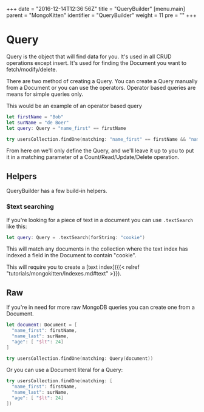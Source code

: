 +++
date = "2016-12-14T12:36:56Z"
title = "QueryBuilder"
[menu.main]
  parent = "MongoKitten"
  identifier = "QueryBuilder"
  weight = 11
  pre = "<i class='fa'></i>"
+++

# Query

Query is the object that will find data for you. It's used in all CRUD operations except insert. It's used for finding the Document you want to fetch/modify/delete.

There are two method of creating a Query. You can create a Query manually from a Document or you can use the operators. Operator based queries are means for simple queries only.

This would be an example of an operator based query

```swift
let firstName = "Bob"
let surName = "de Boer"
let query: Query = "name_first" == firstName

try usersCollection.findOne(matching: "name_first" == firstName && "name_last" == surName && "age" < 24)
```

From here on we'll only define the Query, and we'll leave it up to you to put it in a matching parameter of a Count/Read/Update/Delete operation.

## Helpers

QueryBuilder has a few build-in helpers.

### $text searching

If you're looking for a piece of text in a document you can use `.textSearch` like this:

```swift
let query: Query = .textSearch(forString: "cookie")
```

This will match any documents in the collection where the text index has indexed a field in the Document to contain "cookie".

This will require you to create a [text index]({{< relref "tutorials/mongokitten/Indexes.md#text" >}}).

## Raw

If you're in need for more raw MongoDB queries you can create one from a Document.

```swift
let document: Document = [
  "name_first": firstName,
  "name_last": surName,
  "age": [ "$lt": 24]
]

try usersCollection.findOne(matching: Query(document))
```

Or you can use a Document literal for a Query:

```swift
try usersCollection.findOne(matching: [
  "name_first": firstName,
  "name_last": surName,
  "age": [ "$lt": 24]
])
```
